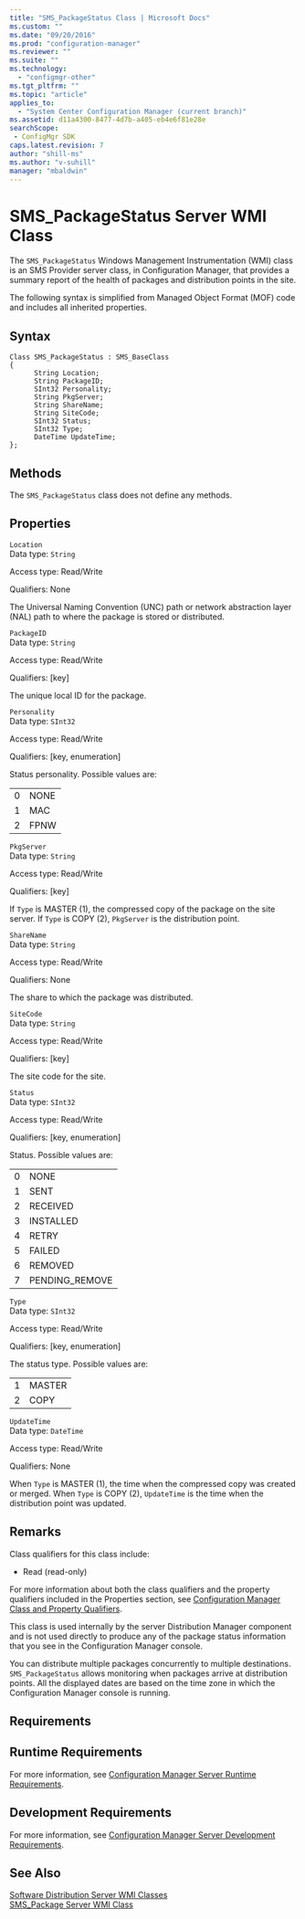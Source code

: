```yaml
---
title: "SMS_PackageStatus Class | Microsoft Docs"
ms.custom: ""
ms.date: "09/20/2016"
ms.prod: "configuration-manager"
ms.reviewer: ""
ms.suite: ""
ms.technology:
  - "configmgr-other"
ms.tgt_pltfrm: ""
ms.topic: "article"
applies_to:
  - "System Center Configuration Manager (current branch)"
ms.assetid: d11a4300-8477-4d7b-a405-eb4e6f81e28esearchScope: - ConfigMgr SDK
caps.latest.revision: 7
author: "shill-ms"
ms.author: "v-suhill"
manager: "mbaldwin"
---
```

# SMS_PackageStatus Server WMI Class
The `SMS_PackageStatus` Windows Management Instrumentation (WMI) class is an SMS Provider server class, in Configuration Manager, that provides a summary report of the health of packages and distribution points in the site.  

 The following syntax is simplified from Managed Object Format (MOF) code and includes all inherited properties.  

## Syntax  

```  
Class SMS_PackageStatus : SMS_BaseClass  
{  
      String Location;  
      String PackageID;  
      SInt32 Personality;  
      String PkgServer;  
      String ShareName;  
      String SiteCode;  
      SInt32 Status;  
      SInt32 Type;  
      DateTime UpdateTime;  
};  
```  

## Methods  
 The `SMS_PackageStatus` class does not define any methods.  

## Properties  
 `Location`  
 Data type: `String`  

 Access type: Read/Write  

 Qualifiers: None  

 The Universal Naming Convention (UNC) path or network abstraction layer (NAL) path to where the package is stored or distributed.  

 `PackageID`  
 Data type: `String`  

 Access type: Read/Write  

 Qualifiers: [key]  

 The unique local ID for the package.  

 `Personality`  
 Data type: `SInt32`  

 Access type: Read/Write  

 Qualifiers: [key, enumeration]  

 Status personality. Possible values are:  

|||  
|-|-|  
|0|NONE|  
|1|MAC|  
|2|FPNW|  

 `PkgServer`  
 Data type: `String`  

 Access type: Read/Write  

 Qualifiers: [key]  

 If `Type` is MASTER (1), the compressed copy of the package on the site server. If `Type` is COPY (2), `PkgServer` is the distribution point.  

 `ShareName`  
 Data type: `String`  

 Access type: Read/Write  

 Qualifiers: None  

 The share to which the package was distributed.  

 `SiteCode`  
 Data type: `String`  

 Access type: Read/Write  

 Qualifiers: [key]  

 The site code for the site.  

 `Status`  
 Data type: `SInt32`  

 Access type: Read/Write  

 Qualifiers: [key, enumeration]  

 Status. Possible values are:  

|||  
|-|-|  
|0|NONE|  
|1|SENT|  
|2|RECEIVED|  
|3|INSTALLED|  
|4|RETRY|  
|5|FAILED|  
|6|REMOVED|  
|7|PENDING_REMOVE|  

 `Type`  
 Data type: `SInt32`  

 Access type: Read/Write  

 Qualifiers: [key, enumeration]  

 The status type. Possible values are:  

|||  
|-|-|  
|1|MASTER|  
|2|COPY|  

 `UpdateTime`  
 Data type: `DateTime`  

 Access type: Read/Write  

 Qualifiers: None  

 When `Type` is MASTER (1), the time when the compressed copy was created or merged. When `Type` is COPY (2), `UpdateTime` is the time when the distribution point was updated.  

## Remarks  
 Class qualifiers for this class include:  

-   Read (read-only)  

 For more information about both the class qualifiers and the property qualifiers included in the Properties section, see [Configuration Manager Class and Property Qualifiers](../../../../../develop/reference/misc/class-and-property-qualifiers.md).  

 This class is used internally by the server Distribution Manager component and is not used directly to produce any of the package status information that you see in the Configuration Manager console.  

 You can distribute multiple packages concurrently to multiple destinations. `SMS_PackageStatus` allows monitoring when packages arrive at distribution points. All the displayed dates are based on the time zone in which the Configuration Manager console is running.  

## Requirements  

## Runtime Requirements  
 For more information, see [Configuration Manager Server Runtime Requirements](../../../../../develop/core/reqs/server-runtime-requirements.md).  

## Development Requirements  
 For more information, see [Configuration Manager Server Development Requirements](../../../../../develop/core/reqs/server-development-requirements.md).  

## See Also  
 [Software Distribution Server WMI Classes](../../../../../develop/reference/core/servers/configure/software-distribution-server-wmi-classes.md)   
 [SMS_Package Server WMI Class](../../../../../develop/reference/core/servers/configure/sms_package-server-wmi-class.md)
